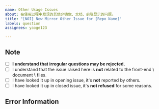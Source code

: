 ```yaml
---
name: Other Usage Issues
about: 在使用过程中发现的其他非镜像、文档、前端显示的问题。
title: "[NOI] New Mirror Other Issue for [Repo Name]"
labels: question
assignees: yaoge123

---
```


## Note
<!-- (please done the following and add x in `[ ]`) -->
- [ ] **I understand that irregular questions may be rejected.**
- [ ] I understand that the issue raised here is **not** related to the front-end \ document \ files.
- [ ] I have looked it up in opening issue, it's **not** reported by others.
- [ ] I have looked it up in closed issue, it's **not refused** for some reasons.

## Error Information

<!-- Description the **repo url**, **error inforation** and **how to reproduce the problem**-->
